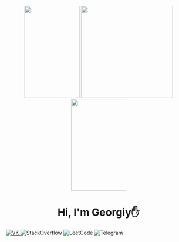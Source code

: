   <div id="header" align="center">
  <img src="https://github.com/gbazuev/gbazuev/assets/121724080/f80a2284-a7bc-40ef-9bc7-e7cca696156b "width="150" height="250"/>
  <img src="https://media.tenor.com/R6gv3N69soAAAAAi/duck-spin-no-background.gif" width="250"/>
  <img src="https://github.com/gbazuev/gbazuev/assets/121724080/f80a2284-a7bc-40ef-9bc7-e7cca696156b "width="150" height="250"/>
</div> 

##

<h1 align="center">Hi, I'm Georgiy✋</h1>

<div id="badges" align="bottom-left">
<a href="https://vk.com/gbazuev">
<img src="https://img.shields.io/badge/вконтакте-%232E87FB.svg?&style=float&logo=vk&logoColor=white" alt="VK"/>
</a>
<img src="https://img.shields.io/badge/Stack_Overflow-FE7A16?style=float&logo=stack-overflow&logoColor=white" alt="StackOverflow"/>
<img src="https://img.shields.io/badge/-LeetCode-FFA116?style=float&logo=LeetCode&logoColor=black" alt="LeetCode"/>
<img src="https://img.shields.io/badge/Telegram-2CA5E0?style=float&logo=telegram&logoColor=white" alt="Telegram"/>
</div>

